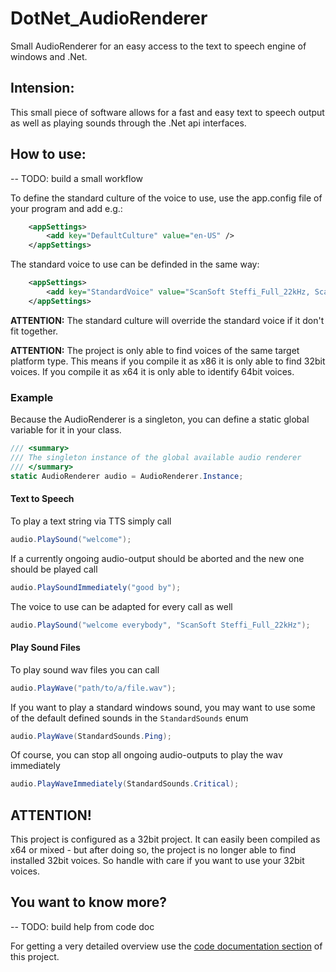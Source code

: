 ﻿DotNet_AudioRenderer
=========
Small AudioRenderer for an easy access to the text to speech engine of windows and .Net.

## Intension:
This small piece of software allows for a fast and easy text to speech output as well as playing sounds through the .Net api interfaces.


## How to use:

--	TODO: build a small workflow

To define the standard culture of the voice to use, use the app.config file of your program and add e.g.:

``` XML 
	<appSettings>
		<add key="DefaultCulture" value="en-US" />
	</appSettings>
```

The standard voice to use can be definded in the same way:

``` XML 
	<appSettings>
		<add key="StandardVoice" value="ScanSoft Steffi_Full_22kHz, ScanSoft Steffi_Dri40_16kHz" />
	</appSettings>
```

**ATTENTION:** The standard culture will override the standard voice if it don't fit together.

**ATTENTION:** The project is only able to find voices of the same target platform type. This means if you compile it as x86 it is only able to find 32bit voices. If you compile it as x64 it is only able to identify 64bit voices.
	
### Example


Because the AudioRenderer is a singleton, you can define a static global variable for it in your class.

``` C# 
/// <summary>
/// The singleton instance of the global available audio renderer
/// </summary>
static AudioRenderer audio = AudioRenderer.Instance;
```

#### Text to Speech

To play a text string via TTS simply call

``` C# 
audio.PlaySound("welcome");
```

If a currently ongoing audio-output should be aborted and the new one should be played call

``` C# 
audio.PlaySoundImmediately("good by");
```

The voice to use can be adapted for every call as well

``` C# 
audio.PlaySound("welcome everybody", "ScanSoft Steffi_Full_22kHz");
```

#### Play Sound Files

To play sound wav files you can call

``` C#
audio.PlayWave("path/to/a/file.wav");
```

If you want to play a standard windows sound, you may want to use some of the default defined sounds in the `StandardSounds` enum

``` C# 
audio.PlayWave(StandardSounds.Ping);
```

Of course, you can stop all ongoing audio-outputs to play the wav immediately 

``` C# 
audio.PlayWaveImmediately(StandardSounds.Critical);
```

## ATTENTION!

This project is configured as a 32bit project. It can easily been compiled as x64 or mixed - but after doing so, the project is no longer able to find installed 32bit voices. So handle with care if you want to use your 32bit voices.


## You want to know more?

--	TODO: build help from code doc

For getting a very detailed overview use the [code documentation section](/Help/index.html) of this project.

